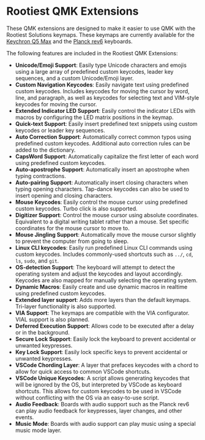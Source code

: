 <!--
 Copyright (C) 2024 Chris Laprade (chris@rootiest.com)
 
 This file is part of rootiest.
 
 rootiest is free software: you can redistribute it and/or modify
 it under the terms of the GNU General Public License as published by
 the Free Software Foundation, either version 3 of the License, or
 (at your option) any later version.
 
 rootiest is distributed in the hope that it will be useful,
 but WITHOUT ANY WARRANTY; without even the implied warranty of
 MERCHANTABILITY or FITNESS FOR A PARTICULAR PURPOSE.  See the
 GNU General Public License for more details.
 
 You should have received a copy of the GNU General Public License
 along with rootiest.  If not, see <https://www.gnu.org/licenses/>.
-->

# Rootiest QMK Extensions

These QMK extensions are designed to make it easier to use QMK with the Rootiest Solutions keymaps. These keymaps are currently available for the [Keychron Q5 Max](https://www.keychron.com/products/keychron-q5-max-custom-mechanical-keyboard) and the [Planck rev6](https://olkb.com/products/planck-rev-6) keyboards.

The following features are included in the Rootiest QMK Extensions:

- **Unicode/Emoji Support**: Easily type Unicode characters and emojis using a large array of predefined custom keycodes, leader key sequences, and a custom Unicode/Emoji layer.
- **Custom Navigation Keycodes**: Easily navigate text using predefined custom keycodes. Includes keycodes for moving the cursor by word, line, and paragraph, as well as keycodes for selecting text and VIM-style keycodes for moving the cursor.
- **Extended Indicator LED Support**: Easily control the indicator LEDs with macros by configuring the LED matrix positions in the keymap.
- **Quick-text Support**: Easily insert predefined text snippets using custom keycodes or leader key sequences.
- **Auto Correction Support**: Automatically correct common typos using predefined custom keycodes. Additional auto correction rules can be added to the dictionary.
- **CapsWord Support**: Automatically capitalize the first letter of each word using predefined custom keycodes.
- **Auto-apostrophe Support**: Automatically insert an apostrophe when typing contractions.
- **Auto-pairing Support**: Automatically insert closing characters when typing opening characters. Tap-dance keycodes can also be used to insert opening and closing characters.
- **Mouse Keycodes**: Easily control the mouse cursor using predefined custom keycodes. Turbo click is also supported.
- **Digitizer Support**: Control the mouse cursor using absolute coordinates. Equivalent to a digital writing tablet rather than a mouse. Set specific coordinates for the mouse cursor to move to.
- **Mouse Jingling Support**: Automatically move the mouse cursor slightly to prevent the computer from going to sleep.
- **Linux CLI keycodes**: Easily run predefined Linux CLI commands using custom keycodes. Includes commonly-used shortcuts such as `../`, `cd`, `ls`, `sudo`, and `git`.
- **OS-detection Support**: The keyboard will attempt to detect the operating system and adjust the keycodes and layout accordingly. Keycodes are also mapped for manually selecting the operating system.
- **Dynamic Macros**: Easily create and use dynamic macros in realtime using predefined custom keycodes.
- **Extended layer support**: Adds more layers than the default keymaps. Tri-layer functionality is also supported.
- **VIA Support**: The keymaps are compatible with the VIA configurator. VIAL support is also planned.
- **Deferred Execution Support**: Allows code to be executed after a delay or in the background.
- **Secure Lock Support**: Easily lock the keyboard to prevent accidental or unwanted keypresses.
- **Key Lock Support**: Easily lock specific keys to prevent accidental or unwanted keypresses.
- **VSCode Chording Layer**: A layer that prefaces keycodes with a chord to allow for quick access to common VSCode shortcuts.
- **VSCode Unique Keycodes**: A script allows generating keycodes that will be ignored by the OS, but interpreted by VSCode as keyboard shortcuts. This allows for custom keycodes to be used in VSCode without conflicting with the OS via an easy-to-use script.
- **Audio Feedback**: Boards with audio support such as the Planck rev6 can play audio feedback for keypresses, layer changes, and other events.
- **Music Mode**: Boards with audio support can play music using a special music mode layer.

